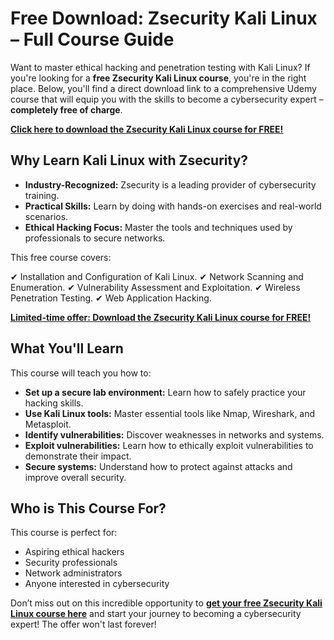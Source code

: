 # Free Download: Zsecurity Kali Linux – Full Course Guide

Want to master ethical hacking and penetration testing with Kali Linux? If you're looking for a **free Zsecurity Kali Linux course**, you're in the right place. Below, you'll find a direct download link to a comprehensive Udemy course that will equip you with the skills to become a cybersecurity expert – **completely free of charge**.

[**Click here to download the Zsecurity Kali Linux course for FREE!**](https://udemywork.com/zsecurity-kali-linux)

## Why Learn Kali Linux with Zsecurity?

*   **Industry-Recognized:** Zsecurity is a leading provider of cybersecurity training.
*   **Practical Skills:** Learn by doing with hands-on exercises and real-world scenarios.
*   **Ethical Hacking Focus:** Master the tools and techniques used by professionals to secure networks.

This free course covers:

✔ Installation and Configuration of Kali Linux.
✔ Network Scanning and Enumeration.
✔ Vulnerability Assessment and Exploitation.
✔ Wireless Penetration Testing.
✔ Web Application Hacking.

[**Limited-time offer: Download the Zsecurity Kali Linux course for FREE!**](https://udemywork.com/zsecurity-kali-linux)

## What You'll Learn

This course will teach you how to:

*   **Set up a secure lab environment:** Learn how to safely practice your hacking skills.
*   **Use Kali Linux tools:** Master essential tools like Nmap, Wireshark, and Metasploit.
*   **Identify vulnerabilities:** Discover weaknesses in networks and systems.
*   **Exploit vulnerabilities:** Learn how to ethically exploit vulnerabilities to demonstrate their impact.
*   **Secure systems:** Understand how to protect against attacks and improve overall security.

## Who is This Course For?

This course is perfect for:

*   Aspiring ethical hackers
*   Security professionals
*   Network administrators
*   Anyone interested in cybersecurity

Don’t miss out on this incredible opportunity to **[get your free Zsecurity Kali Linux course here](https://udemywork.com/zsecurity-kali-linux)** and start your journey to becoming a cybersecurity expert! The offer won't last forever!
